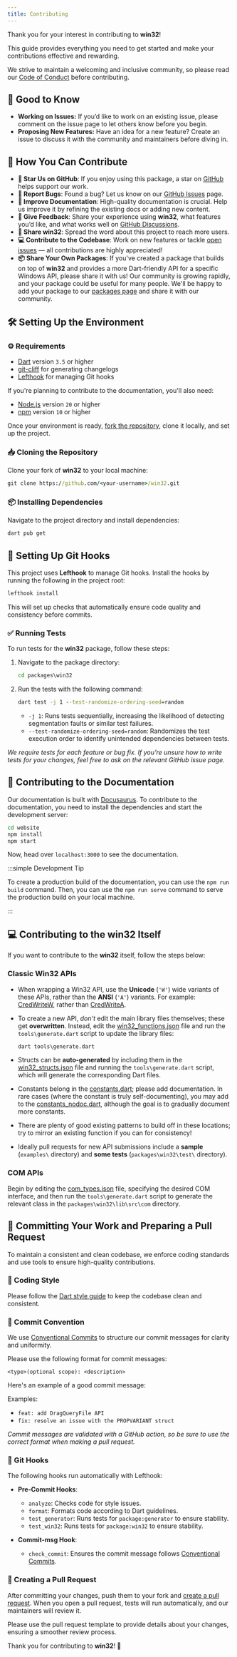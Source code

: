 ```yaml
---
title: Contributing
---
```


Thank you for your interest in contributing to **win32**!

This guide provides everything you need to get started and make your
contributions effective and rewarding.

We strive to maintain a welcoming and inclusive community, so please read our
[Code of Conduct] before contributing.

## 📝 Good to Know

- **Working on Issues:** If you’d like to work on an existing issue, please
  comment on the issue page to let others know before you begin.
- **Proposing New Features:** Have an idea for a new feature? Create an issue to
  discuss it with the community and maintainers before diving in.

## 🙌 How You Can Contribute

- **🌟 Star Us on GitHub**: If you enjoy using this package, a star on [GitHub]
  helps support our work.
- **🐛 Report Bugs**: Found a bug? Let us know on our [GitHub Issues] page.
- **📝 Improve Documentation**: High-quality documentation is crucial. Help us
  improve it by refining the existing docs or adding new content.
- **💬 Give Feedback**: Share your experience using **win32**, what features
  you’d like, and what works well on [GitHub Discussions].
- **📢 Share win32**: Spread the word about this project to reach more users.
- **💻 Contribute to the Codebase**: Work on new features or tackle
  [open issues][GitHub Issues] — all contributions are highly appreciated!
- **📦 Share Your Own Packages**: If you've created a package that builds on top
  of **win32** and provides a more Dart-friendly API for a specific Windows API,
  please share it with us! Our community is growing rapidly, and your package
  could be useful for many people. We'll be happy to add your package to our
  [packages page] and share it with our community.

## 🛠️ Setting Up the Environment

### ⚙️ Requirements

- [Dart](https://dart.dev) version `3.5` or higher
- [git-cliff](https://git-cliff.org) for generating changelogs
- [Lefthook](https://github.com/evilmartians/lefthook) for managing Git hooks

If you're planning to contribute to the documentation, you'll also need:

- [Node.js](https://nodejs.org) version `20` or higher
- [npm](https://www.npmjs.com) version `10` or higher

Once your environment is ready, [fork the repository], clone it locally, and
set up the project.

### 📥 Cloning the Repository

Clone your fork of **win32** to your local machine:

```cmd title="Terminal"
git clone https://github.com/<your-username>/win32.git
```

### 📦 Installing Dependencies

Navigate to the project directory and install dependencies:

```cmd title="Terminal"
dart pub get
```

## 🧩 Setting Up Git Hooks

This project uses **Lefthook** to manage Git hooks. Install the hooks by running
the following in the project root:

```cmd title="Terminal"
lefthook install
```

This will set up checks that automatically ensure code quality and consistency
before commits.

### ✅ Running Tests

To run tests for the **win32** package, follow these steps:

1. Navigate to the package directory:

   ```cmd title="Terminal"
   cd packages\win32
   ```

2. Run the tests with the following command:

   ```cmd title="Terminal"
   dart test -j 1 --test-randomize-ordering-seed=random
   ```

   - `-j 1`: Runs tests sequentially, increasing the likelihood of detecting
     segmentation faults or similar test failures.
   - `--test-randomize-ordering-seed=random`: Randomizes the test execution
     order to identify unintended dependencies between tests.

_We require tests for each feature or bug fix. If you’re unsure how to write_
_tests for your changes, feel free to ask on the relevant GitHub issue page._

## 📝 Contributing to the Documentation

Our documentation is built with [Docusaurus]. To contribute to the
documentation, you need to install the dependencies and start the development
server:

```cmd title="Terminal"
cd website
npm install
npm start
```

Now, head over `localhost:3000` to see the documentation.

:::simple Development Tip

To create a production build of the documentation, you can use the
`npm run build` command. Then, you can use the `npm run serve` command to serve
the production build on your local machine.

:::

## 💻 Contributing to the **win32** Itself

If you want to contribute to the **win32** itself, follow the steps below:

### Classic Win32 APIs

- When wrapping a Win32 API, use the **Unicode** (`'W'`) wide variants of these
  APIs, rather than the **ANSI** (`'A'`) variants. For example:
  [CredWriteW][credwritew_link], rather than [CredWriteA][credwritea_link].

- To create a new API, _don't_ edit the main library files themselves; these get
  **overwritten**. Instead, edit the
  [win32_functions.json][win32_functions_json_link] file and run the
  `tools\generate.dart` script to update the library files:

  ```cmd title="Terminal"
  dart tools\generate.dart
  ```

- Structs can be **auto-generated** by including them in the
  [win32_structs.json][win32_structs_json_link] file and running the
  `tools\generate.dart` script, which will generate the corresponding Dart files.
- Constants belong in the [constants.dart][constants_dart_link]; please add
  documentation. In rare cases (where the constant is truly self-documenting),
  you may add to the [constants_nodoc.dart][constants_nodoc_dart_link], although
  the goal is to gradually document more constants.
- There are plenty of good existing patterns to build off in these locations;
  try to mirror an existing function if you can for consistency!
- Ideally pull requests for new API submissions include a **sample**
  (`examples\` directory) and **some tests** (`packages\win32\test\` directory).

### COM APIs

Begin by editing the [com_types.json][com_types_json_link] file, specifying the
desired COM interface, and then run the `tools\generate.dart` script to generate
the relevant class in the `packages\win32\lib\src\com` directory.

[com_types_json_link]: https://github.com/halildurmus/win32/tree/main/packages/generator/data/com_types.json
[constants_dart_link]: https://github.com/halildurmus/win32/tree/main/packages/win32/lib/src/constants.dart
[constants_nodoc_dart_link]: https://github.com/halildurmus/win32/tree/main/packages/win32/lib/src/constants_nodoc.dart
[credwritea_link]: https://learn.microsoft.com/windows/win32/api/wincred/nf-wincred-credwritea
[credwritew_link]: https://learn.microsoft.com/windows/win32/api/wincred/nf-wincred-credwritew
[win32_functions_json_link]: https://github.com/halildurmus/win32/tree/main/packages/generator/data/win32_functions.json
[win32_structs_json_link]: https://github.com/halildurmus/win32/tree/main/packages/generator/data/win32_structs.json

## 🚀 Committing Your Work and Preparing a Pull Request

To maintain a consistent and clean codebase, we enforce coding standards and use
tools to ensure high-quality contributions.

### 🎨 Coding Style

Please follow the [Dart style guide] to keep the codebase clean and consistent.

### 📜 Commit Convention

We use [Conventional Commits] to structure our commit messages for clarity and
uniformity.

Please use the following format for commit messages:

```text
<type>(optional scope): <description>
```

Here's an example of a good commit message:

Examples:

- `feat: add DragQueryFile API`
- `fix: resolve an issue with the PROPVARIANT struct`

_Commit messages are validated with a GitHub action, so be sure to use the_
_correct format when making a pull request._

### 🧩 Git Hooks

The following hooks run automatically with Lefthook:

- **Pre-Commit Hooks**:
  - `analyze`: Checks code for style issues.
  - `format`: Formats code according to Dart guidelines.
  - `test_generator`: Runs tests for `package:generator` to ensure stability.
  - `test_win32`: Runs tests for `package:win32` to ensure stability.

- **Commit-msg Hook**:
  - `check_commit`: Ensures the commit message follows [Conventional Commits].

### 🔄 Creating a Pull Request

After committing your changes, push them to your fork and
[create a pull request]. When you open a pull request, tests will run
automatically, and our maintainers will review it.

Please use the pull request template to provide details about your changes,
ensuring a smoother review process.

Thank you for contributing to **win32**! 🎉

[Code of Conduct]: https://github.com/halildurmus/win32/blob/main/CODE_OF_CONDUCT.md
[Conventional Commits]: https://www.conventionalcommits.org/en/v1.0.0/
[create a pull request]: https://github.com/halildurmus/win32/compare
[Dart style guide]: https://dart.dev/effective-dart/style
[Docusaurus]: https://docusaurus.io
[fork the repository]: https://github.com/halildurmus/win32/fork
[GitHub]: https://github.com/halildurmus/win32
[GitHub Discussions]: https://github.com/halildurmus/win32/discussions
[GitHub Issues]: https://github.com/halildurmus/win32/issues
[packages page]: https://win32.pub/packages
